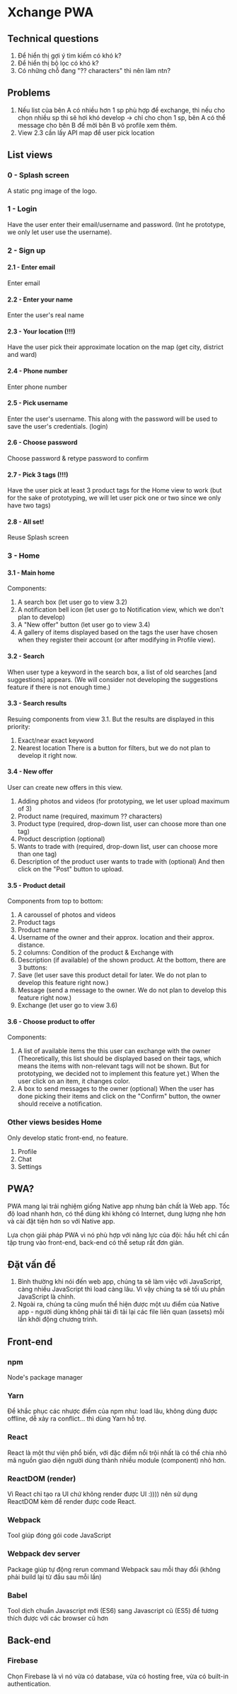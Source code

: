 # Xchange PWA

## Technical questions
1. Để hiển thị gợi ý tìm kiếm có khó k?
2. Để hiển thị bộ lọc có khó k?
3. Có những chỗ đang "?? characters" thì nên làm ntn?

## Problems
1. Nếu list của bên A có nhiều hơn 1 sp phù hợp để exchange, thì nếu cho chọn nhiều sp thì sẽ hơi khó develop -> chỉ cho chọn 1 sp, bên A có thể message cho bên B để mời bên B vô profile xem thêm.
2. View 2.3 cần lấy API map để user pick location

## List views
### 0 - Splash screen
[](/assets/01.png)
A static png image of the logo.
### 1 - Login
Have the user enter their email/username and password. (Int he prototype, we only let user use the username).
### 2 - Sign up
#### 2.1 - Enter email
Enter email
#### 2.2 - Enter your name
Enter the user's real name
#### 2.3 - Your location (!!!)
Have the user pick their approximate location on the map (get city, district and ward)
#### 2.4 - Phone number
Enter phone number
#### 2.5 - Pick username
Enter the user's username. This along with the password will be used to save the user's credentials. (login)
#### 2.6 - Choose password
Choose password & retype password to confirm
#### 2.7 - Pick 3 tags (!!!)
Have the user pick at least 3 product tags for the Home view to work (but for the sake of prototyping, we will let user pick one or two since we only have two tags)
#### 2.8 - All set!
Reuse Splash screen

### 3 - Home
#### 3.1 - Main home
Components: 
1. A search box (let user go to view 3.2)
2. A notification bell icon (let user go to Notification view, which we don't plan to develop)
3. A "New offer" button (let user go to view 3.4)
4. A gallery of items displayed based on the tags the user have chosen when they register their account (or after modifying in Profile view).
#### 3.2 - Search
When user type a keyword in the search box, a list of old searches [and suggestions] appears. (We will consider not developing the suggestions feature if there is not enough time.)
#### 3.3 - Search results
Resuing components from view 3.1. But the results are displayed in this priority:
1. Exact/near exact keyword
2. Nearest location
There is a button for filters, but we do not plan to develop it right now.
#### 3.4 - New offer
User can create new offers in this view.
1. Adding photos and videos (for prototyping, we let user upload maximum of 3)
2. Product name (required, maximum ?? characters)
3. Product type (required, drop-down list, user can choose more than one tag)
4. Product description (optional)
5. Wants to trade with (required, drop-down list, user can choose more than one tag)
6. Description of the product user wants to trade with (optional)
And then click on the "Post" button to upload.
#### 3.5 - Product detail
Components from top to bottom:
1. A caroussel of photos and videos
2. Product tags
3. Product name
4. Username of the owner and their approx. location and their approx. distance.
5. 2 columns: Condition of the product & Exchange with
6. Description (if available) of the shown product.
At the bottom, there are 3 buttons: 
1. Save (let user save this product detail for later. We do not plan to develop this feature right now.)
2. Message (send a message to the owner. We do not plan to develop this feature right now.)
3. Exchange (let user go to view 3.6)
#### 3.6 - Choose product to offer
Components:
1. A list of available items the this user can exchange with the owner (Theoretically, this list should be displayed based on their tags, which means the items with non-relevant tags will not be shown. But for prototyping, we decided not to implement this feature yet.) When the user click on an item, it changes color.
2. A box to send messages to the owner (optional)
When the user has done picking their items and click on the "Confirm" button, the owner should receive a notification.

### Other views besides Home
Only develop static front-end, no feature.
1. Profile
2. Chat
3. Settings

## PWA?
PWA mang lại trải nghiệm giống Native app nhưng bản chất là Web app. Tốc độ load nhanh hơn, có thể dùng khi không có Internet, dung lượng nhẹ hơn và cài đặt tiện hơn so với Native app.

Lựa chọn giải pháp PWA vì nó phù hợp với năng lực của đội: hầu hết chỉ cần tập trung vào front-end, back-end có thể setup rất đơn giản.

## Đặt vấn đề
1. Bình thường khi nói đến web app, chúng ta sẽ làm việc với JavaScript, càng nhiều JavaScript thì load càng lâu. Vì vậy chúng ta sẽ tối ưu phần JavaScript là chính.
2. Ngoài ra, chúng ta cũng muốn thể hiện được một ưu điểm của Native app - người dùng không phải tải đi tải lại các file liên quan (assets) mỗi lần khởi động chương trình.

## Front-end
### npm 
Node's package manager

### Yarn
Để khắc phục các nhược điểm của npm như: load lâu, không dùng được offline, dễ xảy ra conflict... thì dùng Yarn hỗ trợ.

### React
React là một thư viện phổ biến, với đặc điểm nổi trội nhất là có thể chia nhỏ mã nguồn giao diện người dùng thành nhiều module (component) nhỏ hơn.

### ReactDOM (render)
Vì React chỉ tạo ra UI chứ không render được UI :)))) nên sử dụng ReactDOM kèm để render được code React.

### Webpack
Tool giúp đóng gói code JavaScript

### Webpack dev server
Package giúp tự động rerun command Webpack sau mỗi thay đổi (không phải build lại từ đầu sau mỗi lần)

### Babel
Tool dịch chuẩn Javascript mới (ES6) sang Javascript cũ (ES5) để tương thích được với các browser cũ hơn

## Back-end
### Firebase
Chọn Firebase là vì nó vừa có database, vừa có hosting free, vừa có built-in authentication.
